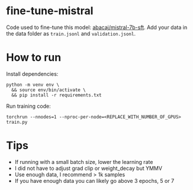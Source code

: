# fine-tune-mistral

Code used to fine-tune this model: [abacaj/mistral-7b-sft](https://huggingface.co/abacaj/mistral-7b-sft). Add your data in the data folder as `train.jsonl` and `validation.jsonl`.

# How to run

Install dependencies:
```
python -m venv env \
  && source env/bin/activate \
  && pip install -r requirements.txt
```

Run training code:
```
torchrun --nnodes=1 --nproc-per-node=<REPLACE_WITH_NUMBER_OF_GPUS> train.py
```

# Tips

- If running with a small batch size, lower the learning rate
- I did not have to adjust grad clip or weight_decay but YMMV
- Use enough data, I recommend > 1k samples
- If you have enough data you can likely go above 3 epochs, 5 or 7

